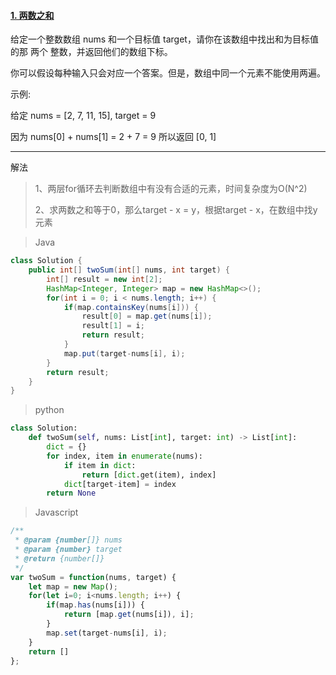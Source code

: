 #### [1. 两数之和](https://leetcode-cn.com/problems/two-sum/)

给定一个整数数组 nums 和一个目标值 target，请你在该数组中找出和为目标值的那 两个 整数，并返回他们的数组下标。

你可以假设每种输入只会对应一个答案。但是，数组中同一个元素不能使用两遍。

 

示例:

给定 nums = [2, 7, 11, 15], target = 9

因为 nums[0] + nums[1] = 2 + 7 = 9
所以返回 [0, 1]

---

解法

>1、两层for循环去判断数组中有没有合适的元素，时间复杂度为O(N^2)
>
>2、求两数之和等于0，那么target - x = y，根据target - x，在数组中找y元素

>Java

```java
class Solution {
    public int[] twoSum(int[] nums, int target) {
        int[] result = new int[2];
        HashMap<Integer, Integer> map = new HashMap<>();
        for(int i = 0; i < nums.length; i++) {
            if(map.containsKey(nums[i])) {
                result[0] = map.get(nums[i]);
                result[1] = i;
                return result;
            }
            map.put(target-nums[i], i);
        }
        return result;
    }
}
```

> python

```python
class Solution:
    def twoSum(self, nums: List[int], target: int) -> List[int]:
        dict = {}
        for index, item in enumerate(nums):
            if item in dict:
                return [dict.get(item), index]
            dict[target-item] = index
        return None
```

> Javascript

```js
/**
 * @param {number[]} nums
 * @param {number} target
 * @return {number[]}
 */
var twoSum = function(nums, target) {
    let map = new Map();
    for(let i=0; i<nums.length; i++) {
        if(map.has(nums[i])) {
            return [map.get(nums[i]), i];
        }
        map.set(target-nums[i], i);
    }
    return []
};
```

